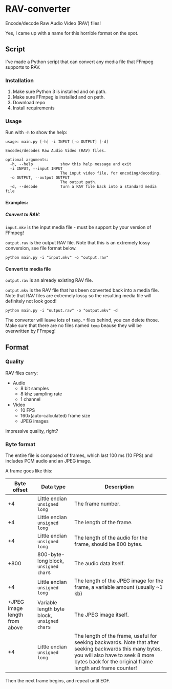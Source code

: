 # RAV-converter

Encode/decode Raw Audio Video (RAV) files!

Yes, I came up with a name for this horrible format on the spot. 

## Script

I've made a Python script that can convert any media file that FFmpeg supports
to RAV. 

### Installation

1. Make sure Python 3 is installed and on path. 
2. Make sure FFmpeg is installed and on path.
3. Download repo
4. Install requirements

### Usage

Run with `-h` to show the help:

```commandline
usage: main.py [-h] -i INPUT [-o OUTPUT] [-d]

Encodes/decodes Raw Audio Video (RAV) files.

optional arguments:
  -h, --help            show this help message and exit
  -i INPUT, --input INPUT
                        The input video file, for encoding/decoding.
  -o OUTPUT, --output OUTPUT
                        The output path.
  -d, --decode          Turn a RAV file back into a standard media file
```

#### Examples:

##### Convert to RAV:

`input.mkv` is the input media file - must be support by your version of 
FFmpeg!

`output.rav` is the output RAV file. Note that this is an extremely lossy 
conversion, see file format below. 

```commandline
python main.py -i "input.mkv" -o "output.rav"
```

#### Convert to media file

`output.rav` is an already existing RAV file.

`output.mkv` is the RAV file that has been converted back into a media file.
Note that RAV files are extremely lossy so the resulting media file will 
definitely not look good!

```commandline
python main.py -i "output.rav" -o "output.mkv" -d
```

The converter will leave lots of `temp.*` files behind, you can delete those.
Make sure that there are no files named `temp` beause they will be overwritten 
by FFmpeg!

## Format

### Quality

RAV files carry:
- Audio
  - 8 bit samples
  - 8 khz sampling rate
  - 1 channel
- Video
  - 10 FPS
  - 160x(auto-calculated) frame size
  - JPEG images

Impressive quality, right?

### Byte format

The entire file is composed of frames, which last 100 ms (10 FPS) and includes
PCM audio and an JPEG image. 

A frame goes like this:

| Byte offset                   | Data type                                    | Description                                                                                                                                                                                             |
|-------------------------------|----------------------------------------------|---------------------------------------------------------------------------------------------------------------------------------------------------------------------------------------------------------|
| +4                            | Little endian `unsigned long`                | The frame number.                                                                                                                                                                                       |
| +4                            | Little endian `unsigned long`                | The length of the frame.                                                                                                                                                                                |
| +4                            | Little endian `unsigned long`                | The length of the audio for the frame, should be 800 bytes.                                                                                                                                             |
| +800                          | 800-byte-long block, `unsigned char`s        | The audio data itself.                                                                                                                                                                                  |
| +4                            | Little endian `unsigned long`                | The length of the JPEG image for the frame, a variable amount (usually ~1 kb)                                                                                                                           |
| +JPEG image length from above | Variable length byte block, `unsigned char`s | The JPEG image itself.                                                                                                                                                                                  |
| +4                            | Little endian `unsigned long`                | The length of the frame, useful for seeking backwards. Note that after seeking backwards this many bytes, you will also have to seek 8 more bytes back for the original frame length and frame counter! |

Then the next frame begins, and repeat until EOF.
